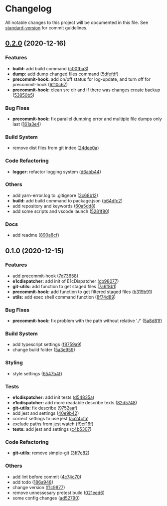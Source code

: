 # Changelog

All notable changes to this project will be documented in this file. See [standard-version](https://github.com/conventional-changelog/standard-version) for commit guidelines.

## [0.2.0](https://github.com/cinex-ru/e1c-repo-tools/compare/v0.1.1...v0.2.0) (2020-12-16)


### Features

* **build:** add build command ([c00fba3](https://github.com/cinex-ru/e1c-repo-tools/commit/c00fba37b67966fbc2e1886e8388ff06ed38dacf))
* **dump:** add dump changed files command ([5dfefdf](https://github.com/cinex-ru/e1c-repo-tools/commit/5dfefdfc6cf03eed801af9617dfbf899c1c7d5dd))
* **precommit-hook:** add on/off status for log-update, and turn off for precommit-hook ([6f10c67](https://github.com/cinex-ru/e1c-repo-tools/commit/6f10c67e42e9ed3d8e3bd69cdecc3b12ad0b400b))
* **precommit-hook:** clean src dir and if there was changes create backup ([53850b5](https://github.com/cinex-ru/e1c-repo-tools/commit/53850b5af48eebe02d4afbc9a87cd17c6d718946))


### Bug Fixes

* **precommit-hook:** fix parallel dumping error and multiple file dumps only last ([161a3e4](https://github.com/cinex-ru/e1c-repo-tools/commit/161a3e4cc2bdddafe95628d9a06afc92b30d5fb5))


### Build System

* remove dist files from git index ([24dee0a](https://github.com/cinex-ru/e1c-repo-tools/commit/24dee0a8d00ff842f03a7d49e29a2fd259995f5d))


### Code Refactoring

* **logger:** refactor logging system ([d6abb44](https://github.com/cinex-ru/e1c-repo-tools/commit/d6abb444e416c2248d3398befc5443ac27300227))


### Others

* add yarn-error.log to .gitignore ([3c68b12](https://github.com/cinex-ru/e1c-repo-tools/commit/3c68b1228b9d99d2f0b15eef1646746fe4dd5ef4))
* **build:** add build command to package.json ([b64dfc2](https://github.com/cinex-ru/e1c-repo-tools/commit/b64dfc207f0107b017a91a38c31d3c895ae737cb))
* add repository and keywords ([60a5dd8](https://github.com/cinex-ru/e1c-repo-tools/commit/60a5dd8a536681617a5014004af0ad5c398f99aa))
* add some scripts and vscode launch ([5281f80](https://github.com/cinex-ru/e1c-repo-tools/commit/5281f80e8d96211164519929cc886348c9ef4215))


### Docs

* add readme ([890a8cf](https://github.com/cinex-ru/e1c-repo-tools/commit/890a8cfd7dfaf2bb1b46970fd94634234af5609c))

## 0.1.0 (2020-12-15)


### Features

* add precommit-hook ([7d73658](https://github.com/cinex-ru/e1c-repo-tools/commit/7d73658ef88d40c14ee6dd80e4592c2ea8c3e5b3))
* **e1cdispatcher:** add init of E1cDispatcher ([cb98077](https://github.com/cinex-ru/e1c-repo-tools/commit/cb98077f3051627f11fd5925b39eabfffee59f4d))
* **git-utils:** add function to get staged files ([7a6f8b1](https://github.com/cinex-ru/e1c-repo-tools/commit/7a6f8b166375b6eae4ffb1278460c205e57c03bd))
* **precommit-hook:** add function to get filtered staged files ([b319b91](https://github.com/cinex-ru/e1c-repo-tools/commit/b319b917782c1c0b2a991431e62dba243d5a642b))
* **utils:** add exec shell command function ([8f74d89](https://github.com/cinex-ru/e1c-repo-tools/commit/8f74d89d225d01e8c5ed2c587ba14f8006f83bcc))


### Bug Fixes

* **precommit-hook:** fix problem with the path without relative './' ([5a8d81f](https://github.com/cinex-ru/e1c-repo-tools/commit/5a8d81fcf5a89651fef3b656a15d84422cae3e49))


### Build System

* add typescript settings ([f8759a9](https://github.com/cinex-ru/e1c-repo-tools/commit/f8759a94f2a3fbfb5eb39aaeba4f4a7d4944473d))
* change build folder ([5a3e959](https://github.com/cinex-ru/e1c-repo-tools/commit/5a3e959fc5e86521118b114a52a81cec8cf50e75))


### Styling

* style settings ([6547b4f](https://github.com/cinex-ru/e1c-repo-tools/commit/6547b4f528c7be15b8118e9338afab8ce686e841))


### Tests

* **e1cdispatcher:** add init tests ([d54835a](https://github.com/cinex-ru/e1c-repo-tools/commit/d54835add8612f32245046a1adc3814ed4d44f73))
* **e1cdispatcher:** add more readable describe texts ([82d5748](https://github.com/cinex-ru/e1c-repo-tools/commit/82d5748ded1963755e5f28989b7becb2a42f8057))
* **git-utils:** fix describe ([9752aaf](https://github.com/cinex-ru/e1c-repo-tools/commit/9752aaf271dfe8ef744995ae1179b7fa0507146b))
* add jest and settings ([40e9b42](https://github.com/cinex-ru/e1c-repo-tools/commit/40e9b4233abec44a556eda8cbd69612c9b5b7f31))
* correct settings to use jest ([aa24cfa](https://github.com/cinex-ru/e1c-repo-tools/commit/aa24cfa739cbaa91b81e58675fd161d3b135476a))
* exclude paths from jest watch ([f9cf16f](https://github.com/cinex-ru/e1c-repo-tools/commit/f9cf16fec34d2917d6064826274a4870086722f8))
* **tests:** add jest and settings ([c4b5307](https://github.com/cinex-ru/e1c-repo-tools/commit/c4b5307ea4d32f1b0856e443fdd42d34e820da48))


### Code Refactoring

* **git-utils:** remove simple-git ([3ff7c82](https://github.com/cinex-ru/e1c-repo-tools/commit/3ff7c82b18b6b3e92a6fb6436311c18d57c064e3))


### Others

* add lint before commit ([4c74c70](https://github.com/cinex-ru/e1c-repo-tools/commit/4c74c70c5ca9bc0468ba70144e946402b7b30b56))
* add todo ([186a948](https://github.com/cinex-ru/e1c-repo-tools/commit/186a9481b38585db65216f7070395136f05c8604))
* change version ([f1c9877](https://github.com/cinex-ru/e1c-repo-tools/commit/f1c9877fc65da7d2fd6aad784e1913521bfe1ab9))
* remove unnessesary pretest build ([021eed6](https://github.com/cinex-ru/e1c-repo-tools/commit/021eed6ca954bddeca87b2704b5013cdcd5f1034))
* some config changes ([ad52790](https://github.com/cinex-ru/e1c-repo-tools/commit/ad52790108f7198e37c1b17762445ea39ce75798))
